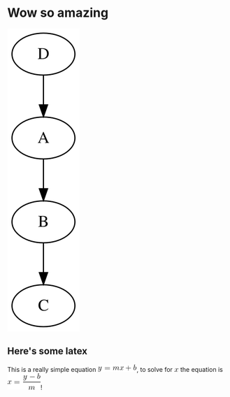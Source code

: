 # Wow so amazing


![graph-4769d147-c1a8-4820-9353-cacfe04b2386](data/test/graph-4769d147-c1a8-4820-9353-cacfe04b2386.svg)

## Here's some latex

This is a really simple equation ![latex-e4563ac5-a65e-4c82-836f-7a7b77a3321b](data/test/latex-e4563ac5-a65e-4c82-836f-7a7b77a3321b.png), to solve for ![latex-605ce101-fe5d-4d2a-988c-63a76d3bbb93](data/test/latex-605ce101-fe5d-4d2a-988c-63a76d3bbb93.png) the equation is ![latex-a72869c0-bf74-4bed-b1fa-757c1bd1a6ab](data/test/latex-a72869c0-bf74-4bed-b1fa-757c1bd1a6ab.png)!
